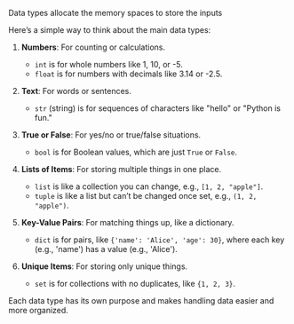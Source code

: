 Data types allocate the memory spaces to store the inputs

Here’s a simple way to think about the main data types:

1. **Numbers**: For counting or calculations.
   - `int` is for whole numbers like 1, 10, or -5.
   - `float` is for numbers with decimals like 3.14 or -2.5.

2. **Text**: For words or sentences.
   - `str` (string) is for sequences of characters like "hello" or "Python is fun."

3. **True or False**: For yes/no or true/false situations.
   - `bool` is for Boolean values, which are just `True` or `False`.

4. **Lists of Items**: For storing multiple things in one place.
   - `list` is like a collection you can change, e.g., `[1, 2, "apple"]`.
   - `tuple` is like a list but can’t be changed once set, e.g., `(1, 2, "apple")`.

5. **Key-Value Pairs**: For matching things up, like a dictionary.
   - `dict` is for pairs, like `{'name': 'Alice', 'age': 30}`, where each key (e.g., 'name') has a value (e.g., 'Alice').

6. **Unique Items**: For storing only unique things.
   - `set` is for collections with no duplicates, like `{1, 2, 3}`.

Each data type has its own purpose and makes handling data easier and more organized.

